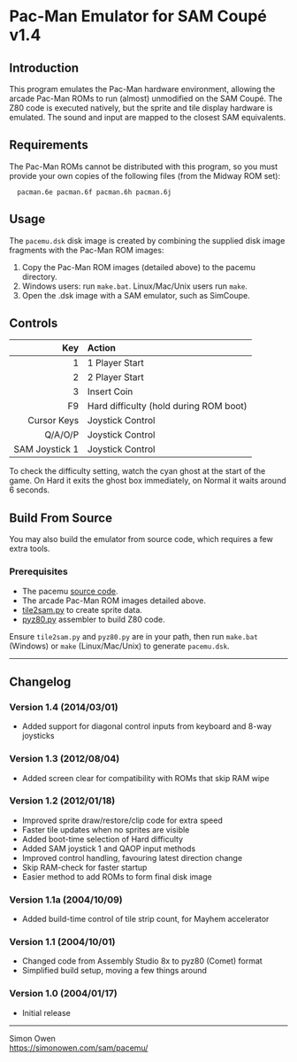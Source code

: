 # Pac-Man Emulator for SAM Coupé v1.4

## Introduction

This program emulates the Pac-Man hardware environment, allowing the arcade
Pac-Man ROMs to run (almost) unmodified on the SAM Coupé. The Z80 code is
executed natively, but the sprite and tile display hardware is emulated. The
sound and input are mapped to the closest SAM equivalents.

## Requirements

The Pac-Man ROMs cannot be distributed with this program, so you must provide
your own copies of the following files (from the Midway ROM set):

```
  pacman.6e pacman.6f pacman.6h pacman.6j
```

## Usage

The `pacemu.dsk` disk image is created by combining the supplied disk image
fragments with the Pac-Man ROM images:

 1) Copy the Pac-Man ROM images (detailed above) to the pacemu directory.
 2) Windows users: run `make.bat`. Linux/Mac/Unix users run `make`.
 3) Open the .dsk image with a SAM emulator, such as SimCoupe.

## Controls

|                 Key | Action                                 |
|--------------------:|:---------------------------------------|
|                   1 | 1 Player Start                         |
|                   2 | 2 Player Start                         |
|                   3 | Insert Coin                            |
|                  F9 | Hard difficulty (hold during ROM boot) |
|         Cursor Keys | Joystick Control                       |
|             Q/A/O/P | Joystick Control                       |
|      SAM Joystick 1 | Joystick Control                       |

To check the difficulty setting, watch the cyan ghost at the start of the game.
On Hard it exits the ghost box immediately, on Normal it waits around 6 seconds.

## Build From Source

You may also build the emulator from source code, which requires a few extra
tools.

### Prerequisites

- The pacemu [source code](https://github.com/simonowen/pacemu).
- The arcade Pac-Man ROM images detailed above.
- [tile2sam.py](https://github.com/simonowen/tile2sam) to create sprite data.
- [pyz80.py](https://github.com/simonowen/pyz80) assembler to build Z80 code.

Ensure `tile2sam.py` and `pyz80.py` are in your path, then run `make.bat` (Windows)
or `make` (Linux/Mac/Unix) to generate `pacemu.dsk`.

---

## Changelog

### Version 1.4 (2014/03/01)
- Added support for diagonal control inputs from keyboard and 8-way joysticks

### Version 1.3 (2012/08/04)
- Added screen clear for compatibility with ROMs that skip RAM wipe

### Version 1.2 (2012/01/18)
- Improved sprite draw/restore/clip code for extra speed
- Faster tile updates when no sprites are visible
- Added boot-time selection of Hard difficulty
- Added SAM joystick 1 and QAOP input methods
- Improved control handling, favouring latest direction change
- Skip RAM-check for faster startup
- Easier method to add ROMs to form final disk image

### Version 1.1a (2004/10/09)
- Added build-time control of tile strip count, for Mayhem accelerator

### Version 1.1 (2004/10/01)
- Changed code from Assembly Studio 8x to pyz80 (Comet) format
- Simplified build setup, moving a few things around

### Version 1.0 (2004/01/17)
- Initial release

---

Simon Owen  
https://simonowen.com/sam/pacemu/
